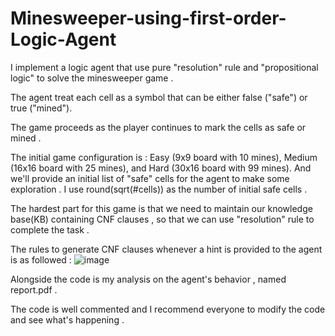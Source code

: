 # Minesweeper-using-first-order-Logic-Agent
I implement a logic agent that use pure "resolution" rule and "propositional logic" to solve the minesweeper game . 

The agent treat each cell as a symbol that can be either false ("safe") or true ("mined"). 

The game proceeds as the player continues to mark the cells as safe or mined . 

The initial game configuration is : Easy (9x9 board with 10 mines), Medium (16x16 board with 25 mines), and Hard (30x16 board with 99 mines). And we'll provide an initial list of "safe" cells for the agent to make some exploration . I use round(sqrt(#cells)) as the number of initial safe cells . 

The hardest part for this game is that we need to maintain our knowledge base(KB) containing CNF clauses , so that we can use "resolution" rule to complete the task . 

The rules to generate CNF clauses whenever a hint is provided to the agent is as followed : 
![image](https://github.com/za970120604/Minesweeper-using-first-order-Logic-Agent/assets/72210437/518a35c3-471a-4ab7-a636-1444663adae5)

Alongside the code is my analysis on the agent's behavior , named report.pdf .

The code is well commented and I recommend everyone to modify the code and see what's happening .


